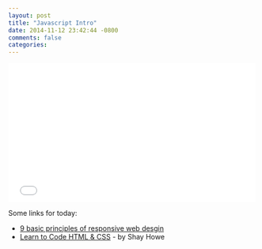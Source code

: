 ```yaml
---
layout: post
title: "Javascript Intro"
date: 2014-11-12 23:42:44 -0800
comments: false
categories:
---
```


<iframe src="//player.vimeo.com/video/111713832" width="500"
height="281" frameborder="0" webkitallowfullscreen mozallowfullscreen
allowfullscreen></iframe>

Some links for today:

- [9 basic principles of responsive web desgin](http://blog.froont.com/9-basic-principles-of-responsive-web-design/)
- [Learn to Code HTML & CSS](http://learn.shayhowe.com/) - by Shay Howe
